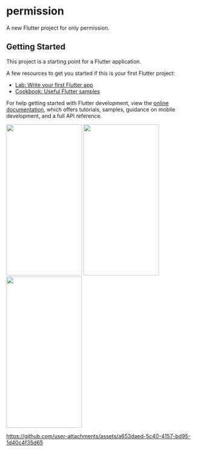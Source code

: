 # permission

A new Flutter project for only permission.

## Getting Started

This project is a starting point for a Flutter application.

A few resources to get you started if this is your first Flutter project:

- [Lab: Write your first Flutter app](https://docs.flutter.dev/get-started/codelab)
- [Cookbook: Useful Flutter samples](https://docs.flutter.dev/cookbook)

For help getting started with Flutter development, view the
[online documentation](https://docs.flutter.dev/), which offers tutorials,
samples, guidance on mobile development, and a full API reference.
<p>

<img src="https://github.com/user-attachments/assets/4d218b9c-142c-42bd-b1af-12479097c946"  height="400px"  width="200px" />
<img src="https://github.com/user-attachments/assets/bdb71474-28c1-4ea7-a7c5-662ff19d099d"  height="400px"  width="200px" />
<img src="https://github.com/user-attachments/assets/ef2fdf3c-406e-402c-a7e6-1c1c3d549cdf"  height="400px"  width="200px" />



https://github.com/user-attachments/assets/a653daed-5c40-4157-bd95-1d40c4f35d65



</p>
